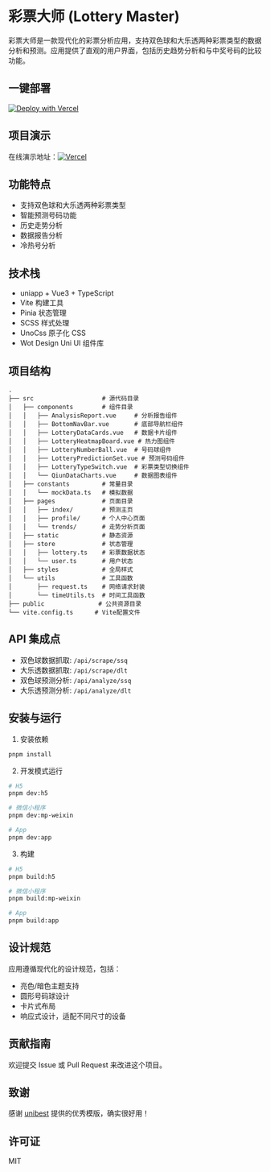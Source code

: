 # 彩票大师 (Lottery Master)

彩票大师是一款现代化的彩票分析应用，支持双色球和大乐透两种彩票类型的数据分析和预测。应用提供了直观的用户界面，包括历史趋势分析和与中奖号码的比较功能。

## 一键部署

[![Deploy with Vercel](https://vercel.com/button)](https://vercel.com/new/clone?repository-url=https%3A%2F%2Fgithub.com%2Flifefloating%2FLotteryMaster-Uniapp)

## 项目演示

在线演示地址：[![Vercel](https://img.shields.io/badge/Vercel-%23000000.svg?style=for-the-badge&logo=vercel&logoColor=white)](https://lottery-master.vercel.app/#/)

## 功能特点

- 支持双色球和大乐透两种彩票类型
- 智能预测号码功能
- 历史走势分析
- 数据报告分析
- 冷热号分析

## 技术栈

- uniapp + Vue3 + TypeScript
- Vite 构建工具
- Pinia 状态管理
- SCSS 样式处理
- UnoCss 原子化 CSS
- Wot Design Uni UI 组件库

## 项目结构

```
.
├── src                   # 源代码目录
│   ├── components        # 组件目录
│   │   ├── AnalysisReport.vue     # 分析报告组件
│   │   ├── BottomNavBar.vue       # 底部导航栏组件
│   │   ├── LotteryDataCards.vue   # 数据卡片组件
│   │   ├── LotteryHeatmapBoard.vue # 热力图组件
│   │   ├── LotteryNumberBall.vue  # 号码球组件
│   │   ├── LotteryPredictionSet.vue # 预测号码组件
│   │   ├── LotteryTypeSwitch.vue  # 彩票类型切换组件
│   │   └── QiunDataCharts.vue     # 数据图表组件
│   ├── constants         # 常量目录
│   │   └── mockData.ts   # 模拟数据
│   ├── pages             # 页面目录
│   │   ├── index/        # 预测主页
│   │   ├── profile/      # 个人中心页面
│   │   └── trends/       # 走势分析页面
│   ├── static            # 静态资源
│   ├── store             # 状态管理
│   │   ├── lottery.ts    # 彩票数据状态
│   │   └── user.ts       # 用户状态
│   ├── styles            # 全局样式
│   └── utils             # 工具函数
│       ├── request.ts    # 网络请求封装
│       └── timeUtils.ts  # 时间工具函数
├── public               # 公共资源目录
└── vite.config.ts      # Vite配置文件
```

## API 集成点

- 双色球数据抓取: `/api/scrape/ssq`
- 大乐透数据抓取: `/api/scrape/dlt`
- 双色球预测分析: `/api/analyze/ssq`
- 大乐透预测分析: `/api/analyze/dlt`

## 安装与运行

1. 安装依赖

```bash
pnpm install
```

2. 开发模式运行

```bash
# H5
pnpm dev:h5

# 微信小程序
pnpm dev:mp-weixin

# App
pnpm dev:app
```

3. 构建

```bash
# H5
pnpm build:h5

# 微信小程序
pnpm build:mp-weixin

# App
pnpm build:app
```

## 设计规范

应用遵循现代化的设计规范，包括：

- 亮色/暗色主题支持
- 圆形号码球设计
- 卡片式布局
- 响应式设计，适配不同尺寸的设备

## 贡献指南

欢迎提交 Issue 或 Pull Request 来改进这个项目。

## 致谢

感谢 [unibest](https://github.com/codercup/unibest) 提供的优秀模版，确实很好用！

## 许可证

MIT

